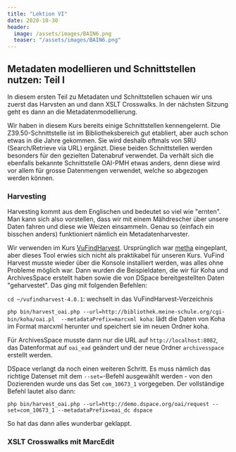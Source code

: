 ```yaml
---
title: "Lektion VI"
date: 2020-10-30
header:
  image: /assets/images/BAIN6.png
  teaser: "/assets/images/BAIN6.png"
---
```

## Metadaten modellieren und Schnittstellen nutzen: Teil I
In diesem ersten Teil zu Metadaten und Schnittstellen schauen wir uns zuerst das Harvsten an und dann XSLT Crosswalks. In der nächsten Sitzung geht es dann an die Metadatenmodellierung. 

Wir haben in diesem Kurs bereits einige Schnittstellen kennengelernt. Die Z39.50-Schnittstelle ist im Bibliotheksbereich gut etabliert, aber auch schon etwas in die Jahre gekommen. Sie wird deshalb oftmals von SRU (Search/Retrieve via URL) ergänzt. Diese beiden Schnittstellen werden besonders für den gezielten Datenabruf verwendet. Da verhält sich die ebenfalls bekannte Schnittstelle OAI-PMH etwas anders, denn diese wird vor allem für grosse Datenmengen verwendet, welche so abgezogen werden können. 

### Harvesting
Harvesting kommt aus dem Englischen und bedeutet so viel wie "ernten". Man kann sich also vorstellen, dass wir mit einem Mähdrescher über unsere Daten fahren und diese wie Weizen einsammeln. Genau so (einfach ein bisschen anders) funktioniert nämlich ein Metadatenharvester. 

Wir verwenden im Kurs [VuFindHarvest](https://github.com/vufind-org/vufindharvest). Ursprünglich war [metha](https://github.com/miku/metha) eingeplant, aber dieses Tool erwies sich nicht als praktikabel für unseren Kurs. VuFind Harvest musste wieder über die Konsole installiert werden, was alles ohne Probleme möglich war. Dann wurden die Beispieldaten, die wir für Koha und ArchivesSpace erstellt haben sowie die von DSpace bereitgestellten Daten "geharvestet". Das ging mit folgenden Befehlen: 

`cd ~/vufindharvest-4.0.1`: wechselt in das VuFindHarvest-Verzeichnis

`php bin/harvest_oai.php --url=http://bibliothek.meine-schule.org/cgi-bin/koha/oai.pl  --metadataPrefix=marcxml koha`: lädt die Daten von Koha im Format marcxml herunter und speichert sie im neuen Ordner koha. 

Für ArchivesSpace musste dann nur die URL auf `http://localhost:8082`, das Datenformat auf `oai_ead` geändert und der neue Ordner `archivesspace` erstellt werden. 

DSpace verlangt da noch einen weiteren Schritt. Es muss nämlich das richtige Datenset mit dem `--set=`-Befehl ausgewählt werden - von den Dozierenden wurde uns das Set `com_10673_1` vorgegeben. Der vollständige Befehl lautet also dann: 

`php bin/harvest_oai.php --url=http://demo.dspace.org/oai/request --set=com_10673_1 --metadataPrefix=oai_dc dspace`

So hat das dann alles wunderbar geklappt. 

### XSLT Crosswalks mit MarcEdit

